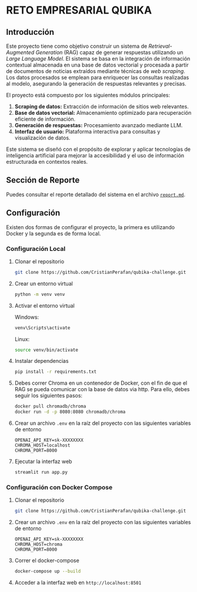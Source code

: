 # **RETO EMPRESARIAL QUBIKA**

## **Introducción**

Este proyecto tiene como objetivo construir un sistema de *Retrieval-Augmented Generation* (RAG) capaz de generar 
respuestas utilizando un *Large Language Model*. El sistema se basa en la integración de información contextual 
almacenada en una base de datos vectorial y procesada a partir de documentos de noticias extraídos mediante técnicas 
de *web scraping*. Los datos procesados se emplean para enriquecer las consultas realizadas al modelo, asegurando 
la generación de respuestas relevantes y precisas. 

El proyecto está compuesto por los siguientes módulos principales:  
1. **Scraping de datos:** Extracción de información de sitios web relevantes.  
2. **Base de datos vectorial:** Almacenamiento optimizado para recuperación eficiente de información.  
3. **Generación de respuestas:** Procesamiento avanzado mediante LLM.  
4. **Interfaz de usuario:** Plataforma interactiva para consultas y visualización de datos.  

Este sistema se diseñó con el propósito de explorar y aplicar tecnologías de inteligencia artificial para mejorar 
la accesibilidad y el uso de información estructurada en contextos reales.

## **Sección de Reporte**

Puedes consultar el reporte detallado del sistema en el archivo [`report.md`](./report/report.md).



## **Configuración**

Existen dos formas de configurar el proyecto, la primera es utilizando Docker y la segunda es de forma local. 

### **Configuración Local**

1. Clonar el repositorio
    ```bash
    git clone https://github.com/CristianPerafan/qubika-challenge.git
    ```
2. Crear un entorno virtual
    ```bash
    python -m venv venv
    ```
3. Activar el entorno virtual

    Windows:
    ```bash
    venv\Scripts\activate
    ```
    Linux:
    ```bash
    source venv/bin/activate
    ```

4. Instalar dependencias
    ```bash
    pip install -r requirements.txt
    ```
   
5. Debes correr Chroma en un contenedor de Docker, con el fin de que el RAG se pueda comunicar con la base de datos via http. 
   Para ello, debes seguir los siguientes pasos:
      ```bash
      docker pull chromadb/chroma
      docker run -d -p 8080:8080 chromadb/chroma
      ```
6. Crear un archivo `.env` en la raíz del proyecto con las siguientes variables de entorno
    ```env
   OPENAI_API_KEY=sk-XXXXXXXX
   CHROMA_HOST=localhost
   CHROMA_PORT=8000
   ```
7. Ejecutar la interfaz web
    ```bash
    streamlit run app.py
    ```
   
### **Configuración con Docker Compose**

1. Clonar el repositorio
    ```bash
    git clone https://github.com/CristianPerafan/qubika-challenge.git
    ```

2. Crear un archivo `.env` en la raíz del proyecto con las siguientes variables de entorno
    ```env
    OPENAI_API_KEY=sk-XXXXXXXX
    CHROMA_HOST=chroma
    CHROMA_PORT=8000
    ```
   
3. Correr el docker-compose
    ```bash
    docker-compose up --build
    ```
4. Acceder a la interfaz web en `http://localhost:8501`







